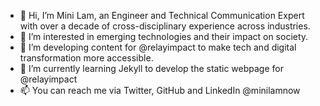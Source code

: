- 👋 Hi, I’m Mini Lam, an Engineer and Technical Communication Expert with over a decade of cross-disciplinary experience across industries.
- 👀 I’m interested in emerging technologies and their impact on society.  
- 💞️ I’m developing content for @relayimpact to make tech and digital transformation more accessible.
- 🌱 I’m currently learning Jekyll to develop the static webpage for @relayimpact
- 📫 You can reach me via Twitter, GitHub and LinkedIn @minilamnow

<!---
minilamnow/minilamnow is a ✨ special ✨ repository because its `README.md` (this file) appears on your GitHub profile.
You can click the Preview link to take a look at your changes.
--->
